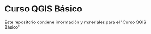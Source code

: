 # Curso QGIS Básico
Este repositorio contiene información y materiales para el "Curso QGIS Básico"



